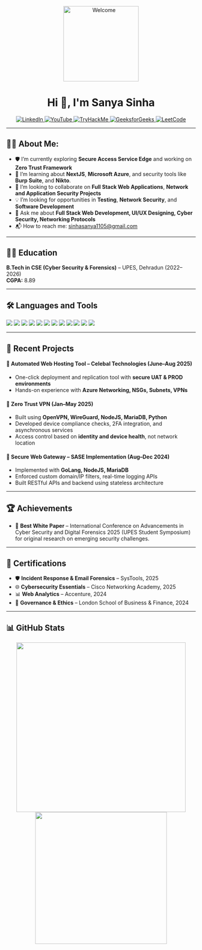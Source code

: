 <p align="center">
  <img src="https://www.icegif.com/wp-content/uploads/2023/07/icegif-499.gif" alt="Welcome" width="200"/>
</p>

<h1 align="center">Hi 👋, I'm Sanya Sinha</h1>
<p align="center">
  <a href="https://www.linkedin.com/in/sanya-sinha-a859ab244/" target="_blank">
    <img src="https://img.shields.io/badge/LinkedIn-0077B5?style=for-the-badge&logo=linkedin&logoColor=white" alt="LinkedIn"/>
  </a>
  
  <a href="https://www.youtube.com/@sanyasinha11" target="_blank">
    <img src="https://img.shields.io/badge/YOUTUBE-FF0000?style=for-the-badge&logo=youtube&logoColor=white" alt="YouTube"/>
  </a>
  
  <a href="https://tryhackme.com/p/boogie.woogie" target="_blank">
    <img src="https://img.shields.io/badge/TryHackMe-red?style=for-the-badge&logo=tryhackme&logoColor=white" alt="TryHackMe"/>
  </a>

  <a href="https://www.geeksforgeeks.org/user/sanya_11/" target="_blank">
    <img src="https://img.shields.io/badge/GeeksforGeeks-0F9D58?style=for-the-badge&logo=geeksforgeeks&logoColor=white" alt="GeeksforGeeks"/>
  </a>

  <a href="https://leetcode.com/u/Sanya_11/" target="_blank">
    <img src="https://img.shields.io/badge/LeetCode-FFA116?style=for-the-badge&logo=leetcode&logoColor=black" alt="LeetCode"/>
  </a>
</p>

---

## 👩‍💻 About Me:
- 🛡️ I’m currently exploring **Secure Access Service Edge** and working on **Zero Trust Framework**
- 🌱 I’m learning about **NextJS**, **Microsoft Azure**, and security tools like **Burp Suite**, and **Nikto**.
- 🤝 I’m looking to collaborate on **Full Stack Web Applications**, **Network and Application Security Projects**
- 💡 I’m looking for opportunities in **Testing**, **Network Security**, and **Software Development**
- 🧠 Ask me about **Full Stack Web Development, UI/UX Designing, Cyber Security, Networking Protocols**
- 📬 How to reach me: [sinhasanya1105@gmail.com](mailto:sinhasanya1105@gmail.com)

---

## 🧑‍🎓 Education

**B.Tech in CSE (Cyber Security & Forensics)** – UPES, Dehradun (2022–2026)  
**CGPA:** 8.89

---

## 🛠️ Languages and Tools

<p align="left">
  <img src="https://img.shields.io/badge/Python-3776AB?style=for-the-badge&logo=python&logoColor=white"/>
  <img src="https://img.shields.io/badge/Java-ED8B00?style=for-the-badge&logo=java&logoColor=white"/>
  <img src="https://img.shields.io/badge/MySQL-00000F?style=for-the-badge&logo=mysql&logoColor=white"/>
  <img src="https://img.shields.io/badge/MongoDB-4EA94B?style=for-the-badge&logo=mongodb&logoColor=white"/>
  <img src="https://img.shields.io/badge/PostgreSQL-316192?style=for-the-badge&logo=postgresql&logoColor=white"/>
  <img src="https://img.shields.io/badge/Node.js-339933?style=for-the-badge&logo=nodedotjs&logoColor=white"/>
  <img src="https://img.shields.io/badge/React-61DAFB?style=for-the-badge&logo=react&logoColor=black"/>
  <img src="https://img.shields.io/badge/FastAPI-009688?style=for-the-badge&logo=fastapi&logoColor=white"/>
  <img src="https://img.shields.io/badge/Nmap-008000?style=for-the-badge&logo=nmap&logoColor=white"/>
  <img src="https://img.shields.io/badge/Wireshark-1679A7?style=for-the-badge&logo=wireshark&logoColor=white"/>
  <img src="https://img.shields.io/badge/Metasploit-000000?style=for-the-badge&logo=metasploit&logoColor=white"/>
  <img src="https://img.shields.io/badge/Linux-FCC624?style=for-the-badge&logo=linux&logoColor=black"/>
</p>

---

## 📌 Recent Projects

#### 🚀 Automated Web Hosting Tool – Celebal Technologies (June–Aug 2025)
- One-click deployment and replication tool with **secure UAT & PROD environments**
- Hands-on experience with **Azure Networking, NSGs, Subnets, VPNs**

#### 🧩 Zero Trust VPN (Jan–May 2025)
- Built using **OpenVPN, WireGuard, NodeJS, MariaDB, Python**
- Developed device compliance checks, 2FA integration, and asynchronous services
- Access control based on **identity and device health**, not network location

#### 🔐 Secure Web Gateway – SASE Implementation (Aug–Dec 2024)
- Implemented with **GoLang, NodeJS, MariaDB**
- Enforced custom domain/IP filters, real-time logging APIs
- Built RESTful APIs and backend using stateless architecture

---

## 🏆 Achievements

- 🥇 **Best White Paper** – International Conference on Advancements in Cyber Security and Digital Forensics 2025 (UPES Student Symposium) for original research on emerging security challenges.

---

## 📜 Certifications

- 🛡️ **Incident Response & Email Forensics** – SysTools, 2025  
- 🌐 **Cybersecurity Essentials** – Cisco Networking Academy, 2025
- 📊 **Web Analytics** – Accenture, 2024  
- 🧭 **Governance & Ethics** – London School of Business & Finance, 2024

---

## 📊 GitHub Stats

<p align="center">
  <img src="https://github-readme-stats.vercel.app/api?username=SanyaSinha11&show_icons=true&theme=radical" width="450"/>
  <img src="https://github-readme-stats.vercel.app/api/top-langs/?username=SanyaSinha11&layout=compact&theme=radical" width="350"/>
</p>

<!--
**SanyaSinha11/SanyaSinha11** is a ✨ _special_ ✨ repository because its `README.md` (this file) appears on your GitHub profile.

Here are some ideas to get you started:

- 🔭 I’m currently working on ...
- 🌱 I’m currently learning ...
- 👯 I’m looking to collaborate on ...
- 🤔 I’m looking for help with ...
- 💬 Ask me about ...
- 📫 How to reach me: ...
- 😄 Pronouns: ...
- ⚡ Fun fact: ...
-->
